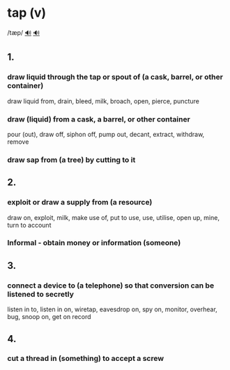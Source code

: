 # tap (v)

/tæp/ [🔊](https://www.oxfordlearnersdictionaries.com/media/english/uk_pron/t/tap/tap__/tap__gb_2.mp3) [🔊](https://www.oxfordlearnersdictionaries.com/media/english/us_pron/t/tap/tap__/tap__us_1.mp3)

## 1.

### draw liquid through the tap or spout of (a cask, barrel, or other container)

draw liquid from, drain, bleed, milk, broach, open, pierce, puncture

### draw (liquid) from a cask, a barrel, or other container

pour (out), draw off, siphon off, pump out, decant, extract, withdraw, remove

### draw sap from (a tree) by cutting to it

## 2.

### exploit or draw a supply from (a resource)

draw on, exploit, milk, make use of, put to use, use, utilise, open up, mine, turn to account

### Informal - obtain money or information (someone)

## 3.

### connect a device to (a telephone) so that conversion can be listened to secretly

listen in to, listen in on, wiretap, eavesdrop on, spy on, monitor, overhear, bug, snoop on, get on record

## 4.

### cut a thread in (something) to accept a screw